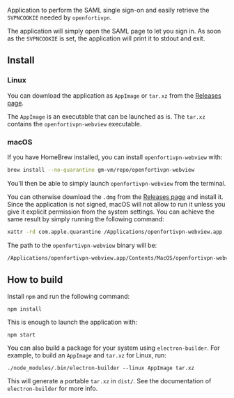 Application to perform the SAML single sign-on and easily retrieve the
`SVPNCOOKIE` needed by `openfortivpn`.

The application will simply open the SAML page to let you sign in.
As soon as the `SVPNCOOKIE` is set, the application will print it to
stdout and exit.


## Install

### Linux
You can download the application as `AppImage` or `tar.xz` from the
[Releases page](https://github.com/gm-vm/openfortivpn-webview/releases).

The `AppImage` is an executable that can be launched as is.
The `tar.xz` contains the `openfortivpn-webview` executable.

### macOS
If you have HomeBrew installed, you can install `openfortivpn-webview` with:
```sh
brew install --no-quarantine gm-vm/repo/openfortivpn-webview
```
You'll then be able to simply launch `openfortivpn-webview` from the terminal.

You can otherwise download the `.dmg` from the [Releases page](https://github.com/gm-vm/openfortivpn-webview/releases)
and install it. Since the application is not signed, macOS will not allow
to run it unless you give it explicit permission from the system settings.
You can achieve the same result by simply running the following command:
```sh
xattr -rd com.apple.quarantine /Applications/openfortivpn-webview.app
```

The path to the `openfortivpn-webview` binary will be:
```sh
/Applications/openfortivpn-webview.app/Contents/MacOS/openfortivpn-webview
```


## How to build

Install `npm` and run the following command:
```shell
npm install
```

This is enough to launch the application with:
```shell
npm start
```

You can also build a package for your system using `electron-builder`.
For example, to build an `AppImage` and `tar.xz` for Linux, run:
```shell
./node_modules/.bin/electron-builder --linux AppImage tar.xz
```

This will generate a portable `tar.xz` in `dist/`.
See the documentation of `electron-builder` for more info.
